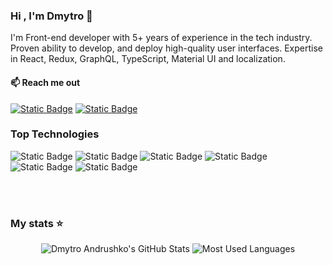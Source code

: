 ### Hi , I'm Dmytro 👋

I'm Front-end developer with 5+ years of experience in the tech industry. Proven ability to develop, and deploy high-quality user interfaces. Expertise in React, Redux, GraphQL, TypeScript,  Material UI and localization.


#### :mailbox: Reach me out

[![Static Badge](https://img.shields.io/badge/Dmytro%20Andrushko-%230a66c2?logo=linkedin)](https://www.linkedin.com/in/dmytro-andrushko-03419120a/)
[![Static Badge](https://img.shields.io/badge/Dmytro%20Andrushko-%23fa4549?logo=gmail&logoColor=%23ffffff)](mailto:andrushkodima@gmail.com)


### Top Technologies
![Static Badge](https://img.shields.io/badge/Javascript-%23fa4549?style=for-the-badge&logo=javascript&labelColor=%2320232a&color=%23F7DF1E)
![Static Badge](https://img.shields.io/badge/React-red?style=for-the-badge&logo=react&labelColor=%2320232a&color=%2361dafb)
![Static Badge](https://img.shields.io/badge/Typescript-%23fa4549?style=for-the-badge&logo=typescript&labelColor=%2320232a&color=%233178C6)
![Static Badge](https://img.shields.io/badge/graphql-%23fa4549?style=for-the-badge&logo=graphql&logoColor=%23E10098&labelColor=%2320232a&color=%23E10098)
![Static Badge](https://img.shields.io/badge/mui-%230072E5?style=for-the-badge&logo=mui&labelColor=%2320232a&color=%230072E5)
![Static Badge](https://img.shields.io/badge/nodejs-%230072E5?style=for-the-badge&logo=nodedotjs&labelColor=%2320232a&color=%23026e00)

<br/>
<br/>

### My stats ⭐
<div align="center" vertical-align="top">
<img alt="Dmytro Andrushko's GitHub Stats" src="https://github-readme-stats.vercel.app/api?username=andrushkodmytro&custom_title=Dmytro%20Andrushko%27s%20GitHub%20Stats&show_icons=true&theme=transparent"/>
<img alt="Most Used Languages" src="https://github-readme-stats.vercel.app/api/top-langs/?username=andrushkodmytro&layout=compact&&langs_count=8"/>
</div>

